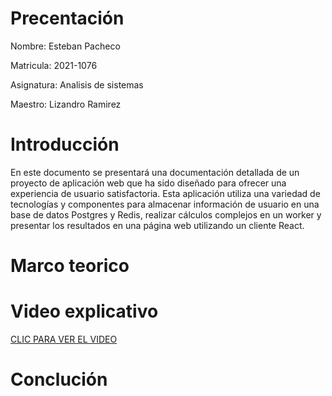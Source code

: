 # Precentación

Nombre: Esteban Pacheco

Matricula: 2021-1076

Asignatura: Analisis de sistemas

Maestro: Lizandro Ramirez


# Introducción

En este documento se presentará una documentación detallada de un proyecto de aplicación web que ha sido diseñado para ofrecer una experiencia de usuario satisfactoria. Esta aplicación utiliza una variedad de tecnologías y componentes para almacenar información de usuario en una base de datos Postgres y Redis, realizar cálculos complejos en un worker y presentar los resultados en una página web utilizando un cliente React.

# Marco teorico


# Video explicativo
[CLIC PARA VER EL VIDEO](https://drive.google.com/file/d/1onXzkCFICTzSM5W6Pz71HtJrC_1ejaTK/view?usp=share_link)

# Conclución


